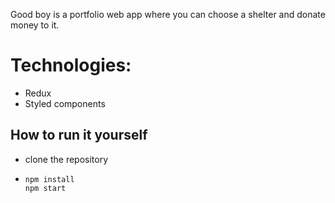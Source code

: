 Good boy is a portfolio web app where you can choose a shelter and donate money to it.

# Technologies:
- Redux
- Styled components


## How to run it yourself
- clone the repository
- ```
  npm install
  npm start
  ```
